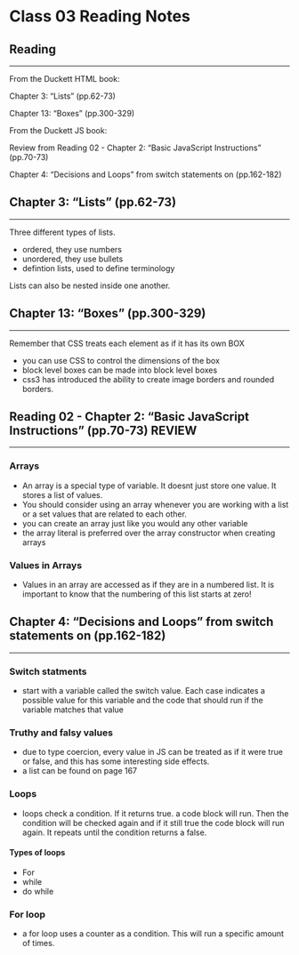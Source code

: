 # Class 03 Reading Notes

## Reading

---
From the Duckett HTML book:

Chapter 3: “Lists” (pp.62-73)

Chapter 13: “Boxes” (pp.300-329)

From the Duckett JS book:

Review from 
Reading 02 - Chapter 2: “Basic JavaScript Instructions” (pp.70-73)

Chapter 4: “Decisions and Loops” from switch statements on (pp.162-182)

## Chapter 3: “Lists” (pp.62-73)
---

Three different types of lists.

- ordered, they use numbers
- unordered, they use bullets
- defintion lists, used to define terminology

Lists can also be nested inside one another.

## Chapter 13: “Boxes” (pp.300-329)

---

Remember that CSS treats each element as if it has its own BOX

- you can use CSS to control the dimensions of the box
- block level boxes can be made into block level boxes
- css3 has introduced the ability to create image borders and rounded borders.

## Reading 02 - Chapter 2: “Basic JavaScript Instructions” (pp.70-73) REVIEW

---

### Arrays

- An array is a special type of variable. It doesnt just store one value. It stores a list of values.
- You should consider using an array whenever you are working with a list or a set values that are related to each other.
- you can create an array just like you would any other variable
- the array literal is preferred over the array constructor when creating arrays

### Values in Arrays

- Values in an array are accessed as if they are in a numbered list. It is important to know that the numbering of this list starts at zero!


## Chapter 4: “Decisions and Loops” from switch statements on (pp.162-182)

---

### Switch statments
- start with a variable called the switch value. Each case indicates a possible value for this variable and the code that should run if the variable matches that value

### Truthy and falsy values
- due to type coercion, every value in JS can be treated as if it were true or false, and this has some interesting side effects.
- a list can be found on page 167

### Loops

- loops check a condition. If it returns true. a code block will run. Then the condition will be checked again and if it still true the code block will run again. It repeats until the condition returns a false. 

#### Types of loops

- For
- while
- do while

### For loop

- a for loop uses a counter as a condition. This will run a specific amount of times.
